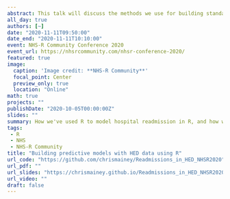 ```yaml
---
abstract: This talk will discuss the methods we use for building standardised readmission ratios in HED using Generalized Additive Models, the difficulties of handling HES data at scale and how we've transitioned from a single analyst with an R script to a team with robust modelling pipelines and metadata capture.  We'll touch on efficient methods for larger datasets, including using database storage and data.table, as well model checking and improvements.
all_day: true
authors: [~]
date: "2020-11-11T09:50:00"
date_end: "2020-11-11T10:10:00"
event: NHS-R Community Conference 2020
event_url: https://nhsrcommunity.com/nhsr-conference-2020/
featured: true
image:
  caption: 'Image credit: **NHS-R Community**'
  focal_point: Center
  preview_only: true
  location: "Online"
math: true
projects: ""
publishDate: "2020-10-05T00:00:00Z"
slides: ""
summary: How we've used R to model hospital readmission in R, and how we've overcome the challenges with this.
tags: 
 - R
 - NHS
 - NHS-R Community
title: "Building predictive models with HED data using R"
url_code: "https://github.com/chrismainey/Readmissions_in_HED_NHSR2020"
url_pdf: ""
url_slides: "https://chrismainey.github.io/Readmissions_in_HED_NHSR2020/Modelling_readmissions.html#1"
url_video: ""
draft: false
---
```

